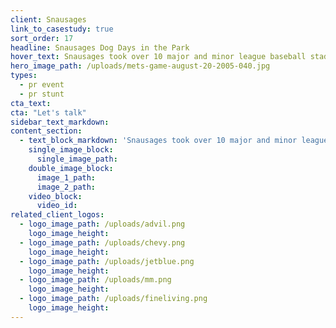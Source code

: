 ```yaml
---
client: Snausages
link_to_casestudy: true
sort_order: 17
headline: Snausages Dog Days in the Park
hover_text: Snausages took over 10 major and minor league baseball stadiums with Dog Day in the Park. Partnerships with local animal shelters were developed to extend the program’s reach and donations were raised to support local efforts.
hero_image_path: /uploads/mets-game-august-20-2005-040.jpg
types:
  - pr event
  - pr stunt
cta_text:
cta: "Let's talk"
sidebar_text_markdown:
content_section:
  - text_block_markdown: 'Snausages took over 10 major and minor league baseball stadiums with Dog Day in the Park which included appearances by Snocrates, doggie contests, doggie goodie bags and more. Partnerships with local animal shelters were developed to extend the program’s reach and donations were raised to support local efforts.'
    single_image_block:
      single_image_path:
    double_image_block:
      image_1_path:
      image_2_path:
    video_block:
      video_id:
related_client_logos:
  - logo_image_path: /uploads/advil.png
    logo_image_height:
  - logo_image_path: /uploads/chevy.png
    logo_image_height:
  - logo_image_path: /uploads/jetblue.png
    logo_image_height:
  - logo_image_path: /uploads/mm.png
    logo_image_height:
  - logo_image_path: /uploads/fineliving.png
    logo_image_height:
---
```

